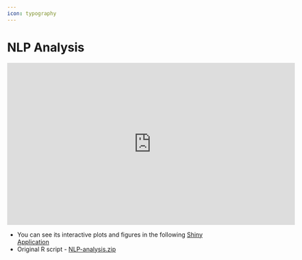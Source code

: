 ```yaml
---
icon: typography
---
```


# NLP Analysis

<iframe width="672" height="378" src="https://www.youtube.com/embed/jIL_NhZKyOQ" title="YouTube video player" frameborder="0" allow="accelerometer; autoplay; clipboard-write; encrypted-media; gyroscope; picture-in-picture" allowfullscreen></iframe>
<p></p>

- You can see its interactive plots and figures in the following [Shiny Application](https://marvin-jung.shinyapps.io/NLP-Survey/)
- Original R script - [NLP-analysis.zip](scripts/NLP-analysis.zip)


